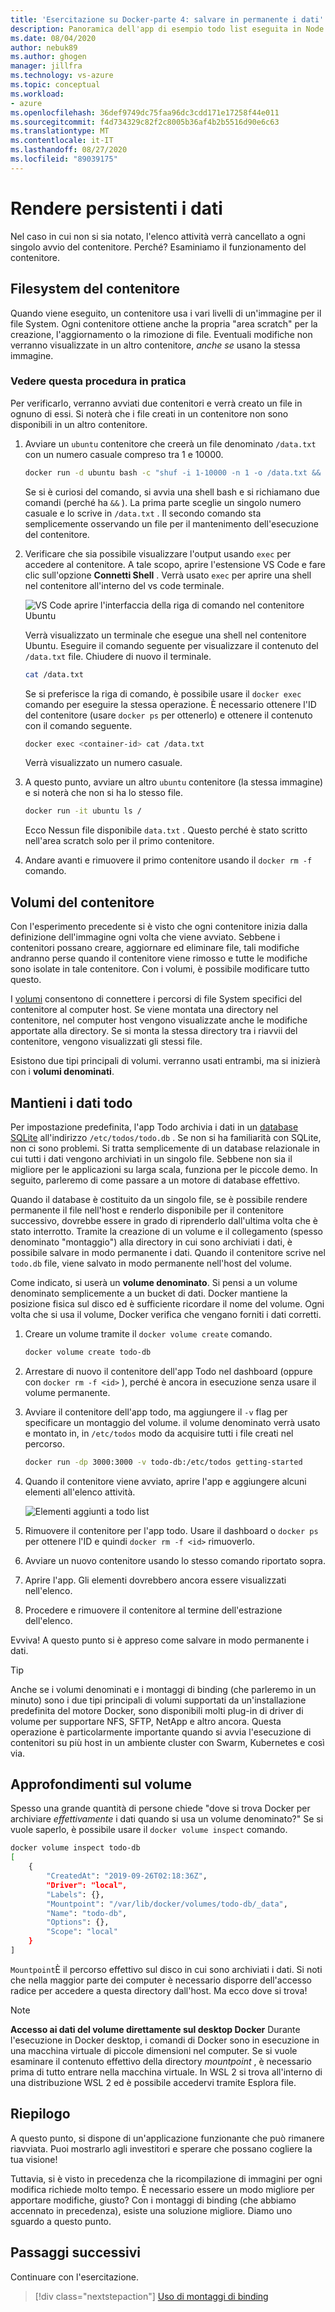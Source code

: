 ```yaml
---
title: 'Esercitazione su Docker-parte 4: salvare in permanente i dati'
description: Panoramica dell'app di esempio todo list eseguita in Node.js.
ms.date: 08/04/2020
author: nebuk89
ms.author: ghogen
manager: jillfra
ms.technology: vs-azure
ms.topic: conceptual
ms.workload:
- azure
ms.openlocfilehash: 36def9749dc75faa96dc3cdd171e17258f44e011
ms.sourcegitcommit: f4d734329c82f2c8005b36af4b2b5516d90e6c63
ms.translationtype: MT
ms.contentlocale: it-IT
ms.lasthandoff: 08/27/2020
ms.locfileid: "89039175"
---
```

# <a name="persist-your-data"></a> Rendere persistenti i dati

Nel caso in cui non si sia notato, l'elenco attività verrà cancellato a ogni singolo avvio del contenitore. Perché? Esaminiamo il funzionamento del contenitore.

## <a name="the-containers-filesystem"></a>Filesystem del contenitore

Quando viene eseguito, un contenitore usa i vari livelli di un'immagine per il file System. Ogni contenitore ottiene anche la propria "area scratch" per la creazione, l'aggiornamento o la rimozione di file. Eventuali modifiche non verranno visualizzate in un altro contenitore, *anche se* usano la stessa immagine.

### <a name="see-this-in-practice"></a>Vedere questa procedura in pratica

Per verificarlo, verranno avviati due contenitori e verrà creato un file in ognuno di essi. Si noterà che i file creati in un contenitore non sono disponibili in un altro contenitore.

1. Avviare un `ubuntu` contenitore che creerà un file denominato `/data.txt` con un numero casuale compreso tra 1 e 10000.

    ```bash
    docker run -d ubuntu bash -c "shuf -i 1-10000 -n 1 -o /data.txt && tail -f /dev/null"
    ```

    Se si è curiosi del comando, si avvia una shell bash e si richiamano due comandi (perché ha `&&` ). La prima parte sceglie un singolo numero casuale e lo scrive in `/data.txt` . Il secondo comando sta semplicemente osservando un file per il mantenimento dell'esecuzione del contenitore.

1. Verificare che sia possibile visualizzare l'output usando `exec` per accedere al contenitore. A tale scopo, aprire l'estensione VS Code e fare clic sull'opzione **Connetti Shell** . Verrà usato `exec` per aprire una shell nel contenitore all'interno del vs code terminale.

    ![VS Code aprire l'interfaccia della riga di comando nel contenitore Ubuntu](media/attach_shell.png)

    Verrà visualizzato un terminale che esegue una shell nel contenitore Ubuntu. Eseguire il comando seguente per visualizzare il contenuto del `/data.txt` file. Chiudere di nuovo il terminale.

    ```bash
    cat /data.txt
    ```

    Se si preferisce la riga di comando, è possibile usare il `docker exec` comando per eseguire la stessa operazione. È necessario ottenere l'ID del contenitore (usare `docker ps` per ottenerlo) e ottenere il contenuto con il comando seguente.

    ```bash
    docker exec <container-id> cat /data.txt
    ```

    Verrà visualizzato un numero casuale.

1. A questo punto, avviare un altro `ubuntu` contenitore (la stessa immagine) e si noterà che non si ha lo stesso file.

    ```bash
    docker run -it ubuntu ls /
    ```

    Ecco Nessun file disponibile `data.txt` . Questo perché è stato scritto nell'area scratch solo per il primo contenitore.

1. Andare avanti e rimuovere il primo contenitore usando il `docker rm -f` comando.

## <a name="container-volumes"></a>Volumi del contenitore

Con l'esperimento precedente si è visto che ogni contenitore inizia dalla definizione dell'immagine ogni volta che viene avviato. Sebbene i contenitori possano creare, aggiornare ed eliminare file, tali modifiche andranno perse quando il contenitore viene rimosso e tutte le modifiche sono isolate in tale contenitore. Con i volumi, è possibile modificare tutto questo.

I [volumi](https://docs.docker.com/storage/volumes/) consentono di connettere i percorsi di file System specifici del contenitore al computer host. Se viene montata una directory nel contenitore, nel computer host vengono visualizzate anche le modifiche apportate alla directory. Se si monta la stessa directory tra i riavvii del contenitore, vengono visualizzati gli stessi file.

Esistono due tipi principali di volumi. verranno usati entrambi, ma si inizierà con i **volumi denominati**.

## <a name="persist-your-todo-data"></a>Mantieni i dati todo

Per impostazione predefinita, l'app Todo archivia i dati in un [database SQLite](https://www.sqlite.org/index.html) all'indirizzo `/etc/todos/todo.db` . Se non si ha familiarità con SQLite, non ci sono problemi. Si tratta semplicemente di un database relazionale in cui tutti i dati vengono archiviati in un singolo file. Sebbene non sia il migliore per le applicazioni su larga scala, funziona per le piccole demo. In seguito, parleremo di come passare a un motore di database effettivo.

Quando il database è costituito da un singolo file, se è possibile rendere permanente il file nell'host e renderlo disponibile per il contenitore successivo, dovrebbe essere in grado di riprenderlo dall'ultima volta che è stato interrotto. Tramite la creazione di un volume e il collegamento (spesso denominato "montaggio") alla directory in cui sono archiviati i dati, è possibile salvare in modo permanente i dati. Quando il contenitore scrive nel `todo.db` file, viene salvato in modo permanente nell'host del volume.

Come indicato, si userà un **volume denominato**. Si pensi a un volume denominato semplicemente a un bucket di dati. Docker mantiene la posizione fisica sul disco ed è sufficiente ricordare il nome del volume. Ogni volta che si usa il volume, Docker verifica che vengano forniti i dati corretti.

1. Creare un volume tramite il `docker volume create` comando.

    ```bash
    docker volume create todo-db
    ```

1. Arrestare di nuovo il contenitore dell'app Todo nel dashboard (oppure con `docker rm -f <id>` ), perché è ancora in esecuzione senza usare il volume permanente.

1. Avviare il contenitore dell'app todo, ma aggiungere il `-v` flag per specificare un montaggio del volume. il volume denominato verrà usato e montato in, in `/etc/todos` modo da acquisire tutti i file creati nel percorso.

    ```bash
    docker run -dp 3000:3000 -v todo-db:/etc/todos getting-started
    ```

1. Quando il contenitore viene avviato, aprire l'app e aggiungere alcuni elementi all'elenco attività.

    ![Elementi aggiunti a todo list](media/items-added.png)

1. Rimuovere il contenitore per l'app todo. Usare il dashboard o `docker ps` per ottenere l'ID e quindi `docker rm -f <id>` rimuoverlo.

1. Avviare un nuovo contenitore usando lo stesso comando riportato sopra.

1. Aprire l'app. Gli elementi dovrebbero ancora essere visualizzati nell'elenco.

1. Procedere e rimuovere il contenitore al termine dell'estrazione dell'elenco.

Evviva! A questo punto si è appreso come salvare in modo permanente i dati.

> [!TIP]
> Anche se i volumi denominati e i montaggi di binding (che parleremo in un minuto) sono i due tipi principali di volumi supportati da un'installazione predefinita del motore Docker, sono disponibili molti plug-in di driver di volume per supportare NFS, SFTP, NetApp e altro ancora. Questa operazione è particolarmente importante quando si avvia l'esecuzione di contenitori su più host in un ambiente cluster con Swarm, Kubernetes e così via.

## <a name="dive-into-your-volume"></a>Approfondimenti sul volume

Spesso una grande quantità di persone chiede "dove si trova Docker per archiviare *effettivamente* i dati quando si usa un volume denominato?" Se si vuole saperlo, è possibile usare il `docker volume inspect` comando.

```bash
docker volume inspect todo-db
[
    {
        "CreatedAt": "2019-09-26T02:18:36Z",
        "Driver": "local",
        "Labels": {},
        "Mountpoint": "/var/lib/docker/volumes/todo-db/_data",
        "Name": "todo-db",
        "Options": {},
        "Scope": "local"
    }
]
```

`Mountpoint`È il percorso effettivo sul disco in cui sono archiviati i dati. Si noti che nella maggior parte dei computer è necessario disporre dell'accesso radice per accedere a questa directory dall'host. Ma ecco dove si trova!

> [!NOTE]
> **Accesso ai dati del volume direttamente sul desktop Docker** Durante l'esecuzione in Docker desktop, i comandi di Docker sono in esecuzione in una macchina virtuale di piccole dimensioni nel computer. Se si vuole esaminare il contenuto effettivo della directory *mountpoint* , è necessario prima di tutto entrare nella macchina virtuale. In WSL 2 si trova all'interno di una distribuzione WSL 2 ed è possibile accedervi tramite Esplora file.

## <a name="recap"></a>Riepilogo

A questo punto, si dispone di un'applicazione funzionante che può rimanere riavviata. Puoi mostrarlo agli investitori e sperare che possano cogliere la tua visione!

Tuttavia, si è visto in precedenza che la ricompilazione di immagini per ogni modifica richiede molto tempo. È necessario essere un modo migliore per apportare modifiche, giusto? Con i montaggi di binding (che abbiamo accennato in precedenza), esiste una soluzione migliore. Diamo uno sguardo a questo punto.

## <a name="next-steps"></a>Passaggi successivi

Continuare con l'esercitazione.

> [!div class="nextstepaction"]
> [Uso di montaggi di binding](use-bind-mounts.md)
